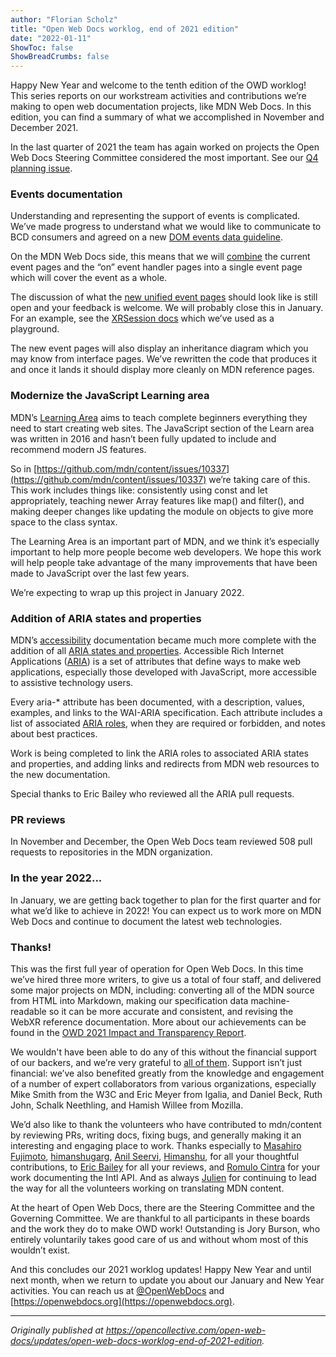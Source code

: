 ```yaml
---
author: "Florian Scholz"
title: "Open Web Docs worklog, end of 2021 edition"
date: "2022-01-11"
ShowToc: false
ShowBreadCrumbs: false
---
```


Happy New Year and welcome to the tenth edition of the OWD worklog! This series reports on our workstream activities and contributions we’re making to open web documentation projects, like MDN Web Docs. In this edition, you can find a summary of what we accomplished in November and December 2021.

In the last quarter of 2021 the team has again worked on projects the Open Web Docs Steering Committee considered the most important. See our [Q4 planning issue](https://github.com/openwebdocs/project/issues/55).


### Events documentation

Understanding and representing the support of events is complicated. We’ve made progress to understand what we would like to communicate to BCD consumers and agreed on a new [DOM events data guideline](https://github.com/mdn/browser-compat-data/blob/main/docs/data-guidelines.md#dom-events-eventname_event).

On the MDN Web Docs side, this means that we will [combine](https://github.com/mdn/content/discussions/9098) the current event pages and the “on” event handler pages into a single event page which will cover the event as a whole. 

The discussion of what the [new unified event pages](https://github.com/mdn/content/discussions/10544) should look like is still open and your feedback is welcome. We will probably close this in January. For an example, see the [XRSession docs](https://developer.mozilla.org/en-US/docs/Web/API/XRSession#events) which we’ve used as a playground. 

The new event pages will also display an inheritance diagram which you may know from interface pages. We’ve rewritten the code that produces it and once it lands it should display more cleanly on MDN reference pages.


### Modernize the JavaScript Learning area

MDN’s [Learning Area](https://developer.mozilla.org/en-US/docs/Learn) aims to teach complete beginners everything they need to start creating web sites. The JavaScript section of the Learn area was written in 2016 and hasn’t been fully updated to include and recommend modern JS features.

So in [https://github.com/mdn/content/issues/10337](https://github.com/mdn/content/issues/10337) we’re taking care of this. This work includes things like: consistently using const and let appropriately, teaching newer Array features like map() and filter(), and making deeper changes like updating the module on objects to give more space to the class syntax.

The Learning Area is an important part of MDN, and we think it’s especially important to help more people become web developers. We hope this work will help people take advantage of the many improvements that have been made to JavaScript over the last few years.

We’re expecting to wrap up this project in January 2022.


### Addition of ARIA states and properties

MDN’s [accessibility](https://developer.mozilla.org/en-US/docs/Web/Accessibility) documentation became much more complete with the addition of all [ARIA states and properties](https://developer.mozilla.org/en-US/docs/Web/Accessibility/ARIA/Attributes). Accessible Rich Internet Applications ([ARIA](https://developer.mozilla.org/en-US/docs/Web/Accessibility/ARIA)) is a set of attributes that define ways to make web applications, especially those developed with JavaScript, more accessible to assistive technology users.

Every aria-* attribute has been documented, with a description, values, examples, and links to the WAI-ARIA specification. Each attribute includes a list of associated [ARIA roles](https://developer.mozilla.org/en-US/docs/Web/Accessibility/ARIA/Roles), when they are required or forbidden, and notes about best practices.

Work is being completed to link the ARIA roles to associated ARIA states and properties, and adding links and redirects from MDN web resources to the new documentation.

Special thanks to Eric Bailey who reviewed all the ARIA pull requests.


### PR reviews

In November and December, the Open Web Docs team reviewed 508 pull requests to repositories in the MDN organization.


### In the year 2022...

In January, we are getting back together to plan for the first quarter and for what we’d like to achieve in 2022! You can expect us to work more on MDN Web Docs and continue to document the latest web technologies.


### Thanks!

This was the first full year of operation for Open Web Docs. In this time we’ve hired three more writers, to give us a total of four staff, and delivered some major projects on MDN, including: converting all of the MDN source from HTML into Markdown, making our specification data machine-readable so it can be more accurate and consistent, and revising the WebXR reference documentation. More about our achievements can be found in the [OWD 2021 Impact and Transparency Report](https://github.com/openwebdocs/project/tree/main/impact-report-2021).

We wouldn't have been able to do any of this without the financial support of our backers, and we’re very grateful to [all of them](https://opencollective.com/open-web-docs#section-contribute). Support isn’t just financial: we’ve also benefited greatly from the knowledge and engagement of a number of expert collaborators from various organizations, especially Mike Smith from the W3C and Eric Meyer from Igalia, and Daniel Beck, Ruth John, Schalk Neethling, and Hamish Willee from Mozilla.

We’d also like to thank the volunteers who have contributed to mdn/content by reviewing PRs, writing docs, fixing bugs, and generally making it an interesting and engaging place to work. Thanks especially to [Masahiro Fujimoto](https://github.com/mfuji09), [himanshugarg](https://github.com/himanshugarg), [Anil Seervi](https://github.com/AnilSeervi), [Himanshu](https://github.com/digi-booster), for all your thoughtful contributions, to [Eric Bailey](https://github.com/ericwbailey) for all your reviews, and [Romulo Cintra](https://github.com/romulocintra) for your work documenting the Intl API. And as always [Julien](https://github.com/SphinxKnight) for continuing to lead the way for all the volunteers working on translating MDN content.

At the heart of Open Web Docs, there are the Steering Committee and the Governing Committee. We are thankful to all participants in these boards and the work they do to make OWD work! Outstanding is Jory Burson, who entirely voluntarily takes good care of us and without whom most of this wouldn’t exist.  

And this concludes our 2021 worklog updates! Happy New Year and until next month, when we return to update you about our January and New Year activities. You can reach us at [@OpenWebDocs](https://twitter.com/OpenWebDocs) and [https://openwebdocs.org](https://openwebdocs.org).

---

_Originally published at https://opencollective.com/open-web-docs/updates/open-web-docs-worklog-end-of-2021-edition._